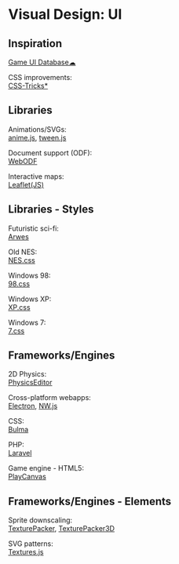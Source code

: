 # Visual Design: UI

## Inspiration

[Game UI Database☁](https://www.gameuidatabase.com/)

CSS improvements:  
[CSS-Tricks*](https://css-tricks.com/)

## Libraries

Animations/SVGs:  
[anime.js](https://animejs.com/),
[tween.js](https://github.com/sole/tween.js)

Document support (ODF):  
[WebODF](https://webodf.org/)

Interactive maps:  
[Leaflet(JS)](https://leafletjs.com/)

## Libraries - Styles

Futuristic sci-fi:  
[Arwes](https://arwes.dev/)

Old NES:  
[NES.css](https://nostalgic-css.github.io/NES.css/)

Windows 98:  
[98.css](https://jdan.github.io/98.css/)

Windows XP:  
[XP.css](https://botoxparty.github.io/XP.css/)

Windows 7:  
[7.css](https://khang-nd.github.io/7.css/)

## Frameworks/Engines

2D Physics:  
[PhysicsEditor](https://www.codeandweb.com/physicseditor)

Cross-platform webapps:  
[Electron](https://www.electronjs.org/),
[NW.js](https://nwjs.io/)

CSS:  
[Bulma](https://bulma.io/)

PHP:  
[Laravel](https://laravel.com/)

Game engine - HTML5:  
[PlayCanvas](https://playcanvas.com/)

## Frameworks/Engines - Elements

Sprite downscaling:  
[TexturePacker](https://www.codeandweb.com/texturepacker),
[TexturePacker3D](https://www.codeandweb.com/texturepacker3d)

SVG patterns:  
[Textures.js](https://riccardoscalco.it/textures/)
